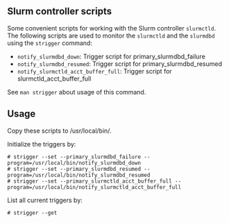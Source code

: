 Slurm controller scripts
------------------------

Some convenient scripts for working with the Slurm controller ```slurmctld```.
The following scripts are used to monitor the ```slurmctld``` and the ```slurmdbd``` using the ```strigger``` command:

* ```notify_slurmdbd_down```: Trigger script for primary_slurmdbd_failure
* ```notify_slurmdbd_resumed```: Trigger script for primary_slurmdbd_resumed
* ```notify_slurmctld_acct_buffer_full```: Trigger script for slurmctld_acct_buffer_full

See ```man strigger``` about usage of this command.

Usage
-----

Copy these scripts to /usr/local/bin/.

Initialize the triggers by:
```
# strigger --set --primary_slurmdbd_failure --program=/usr/local/bin/notify_slurmdbd_down
# strigger --set --primary_slurmdbd_resumed --program=/usr/local/bin/notify_slurmdbd_resumed
# strigger --set --primary_slurmctld_acct_buffer_full --program=/usr/local/bin/notify_slurmctld_acct_buffer_full
```

List all current triggers by:
```
# strigger --get
```
